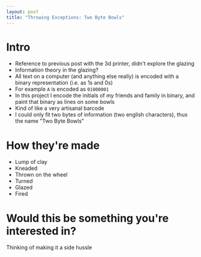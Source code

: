 ```yaml
---
layout: post
title: "Throwing Exceptions: Two Byte Bowls"
---
```


# Intro

* Reference to previous post with the 3d printer, didn't explore the glazing
* Information theory in the glazing?
* All text on a computer (and anything else really) is encoded with a binary representation (i.e. as 1s and 0s)
* For example `A` is encoded as `01000001`
* In this project I encode the initials of my friends and family in binary, and paint that binary as lines on some bowls
* Kind of like a very artisanal barcode
* I could only fit two bytes of information (two english characters), thus the name "Two Byte Bowls"

# How they're made

* Lump of clay
* Kneaded
* Thrown on the wheel
* Turned
* Glazed
* Fired

# Would this be something you're interested in?

Thinking of making it a side hussle
